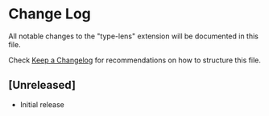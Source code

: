# Change Log

All notable changes to the "type-lens" extension will be documented in this file.

Check [Keep a Changelog](http://keepachangelog.com/) for recommendations on how to structure this file.

## [Unreleased]

- Initial release